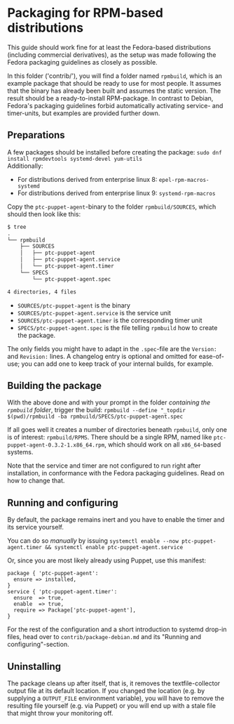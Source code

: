 # Packaging for RPM-based distributions

This guide should work fine for at least the Fedora-based distributions (including commercial derivatives), as the setup was made following the Fedora packaging guidelines as closely as possible.

In this folder ('contrib/'), you will find a folder named `rpmbuild`, which is an example package that should be ready to use for most people. It assumes that the binary has already been built and assumes the static version. The result should be a ready-to-install RPM-package. In contrast to Debian, Fedora's packaging guidelines forbid automatically activating service- and timer-units, but examples are provided further down.

## Preparations

A few packages should be installed before creating the package: `sudo dnf install rpmdevtools systemd-devel yum-utils`  
Additionally:
- For distributions derived from enterprise linux 8: `epel-rpm-macros-systemd`
- For distributions derived from enterprise linux 9: `systemd-rpm-macros`

Copy the `ptc-puppet-agent`-binary to the folder `rpmbuild/SOURCES`, which should then look like this:
```txt
$ tree
.
└── rpmbuild
    ├── SOURCES
    │   ├── ptc-puppet-agent
    │   ├── ptc-puppet-agent.service
    │   └── ptc-puppet-agent.timer
    └── SPECS
        └── ptc-puppet-agent.spec

4 directories, 4 files
```

- `SOURCES/ptc-puppet-agent` is the binary
- `SOURCES/ptc-puppet-agent.service` is the service unit
- `SOURCES/ptc-puppet-agent.timer` is the corresponding timer unit
- `SPECS/ptc-puppet-agent.spec` is the file telling `rpmbuild` how to create the package.

The only fields you might have to adapt in the `.spec`-file are the `Version:` and `Revision:` lines. A changelog entry is optional and omitted for ease-of-use; you can add one to keep track of your internal builds, for example.

## Building the package

With the above done and with your prompt in the folder _containing the `rpmbuild` folder_, trigger the build: `rpmbuild --define "_topdir $(pwd)/rpmbuild -ba rpmbuild/SPECS/ptc-puppet-agent.spec`

If all goes well it creates a number of directories beneath `rpmbuild`, only one is of interest: `rpmbuild/RPMS`. There should be a single RPM, named like `ptc-puppet-agent-0.3.2-1.x86_64.rpm`, which should work on all `x86_64`-based systems.

Note that the service and timer are not configured to run right after installation, in conformance with the Fedora packaging guidelines. Read on how to change that.

## Running and configuring

By default, the package remains inert and you have to enable the timer and its service yourself.

You can do so _manually_ by issuing `systemctl enable --now ptc-puppet-agent.timer && systemctl enable ptc-puppet-agent.service`

Or, since you are most likely already using Puppet, use this manifest:
```puppet
package { 'ptc-puppet-agent':
  ensure => installed,
}
service { 'ptc-puppet-agent.timer':
  ensure  => true,
  enable  => true,
  require => Package['ptc-puppet-agent'],
}
```

For the rest of the configuration and a short introduction to systemd drop-in files, head over to `contrib/package-debian.md` and its "Running and configuring"-section.

## Uninstalling

The package cleans up after itself, that is, it removes the textfile-collector output file at its default location. If you changed the location (e.g. by supplying a `OUTPUT_FILE` environment variable), you will have to remove the resulting file yourself (e.g. via Puppet) or you will end up with a stale file that might throw your monitoring off.

